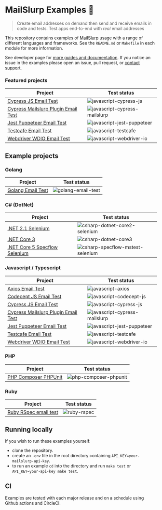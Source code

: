 # MailSlurp Examples 📨

> Create email addresses on demand then send and receive emails in code and tests. Test apps end-to-end with *real* email addresses

This repository contains examples of [MailSlurp](https://www.mailslurp.com) usage with a range of different languages and frameworks. See the `README.md` or `Makefile` in each module for more information.

See developer page for [more guides and documentation](https://www.mailslurp.com/developers/). If you notice an issue in the examples please open an issue, pull request, or [contact support](https://www.mailslurp.com/support/).

### Featured projects

| Project | Test status |
| --- | --- | 
| [Cypress JS Email Test](./javascript-cypress-js) | ![javascript-cypress-js](https://github.com/mailslurp/examples/actions/workflows/javascript-cypress-js.yml/badge.svg?branch=master) |         
| [Cypress Mailslurp Plugin Email Test](./javascript-cypress-mailslurp-plugin) | ![javascript-cypress-mailslurp](https://github.com/mailslurp/examples/actions/workflows/javascript-cypress-mailslurp.yml/badge.svg?branch=master) |         
| [Jest Puppeteer Email Test](./javascript-jest-puppeteer) | ![javascript-jest-puppeteer](https://github.com/mailslurp/examples/actions/workflows/javascript-jest-puppeteer.yml/badge.svg?branch=master) |         
| [Testcafe Email Test](./javascript-testcafe) | ![javascript-testcafe](https://github.com/mailslurp/examples/actions/workflows/javascript-testcafe.yml/badge.svg?branch=master) |         
| [Webdriver WDIO Email Test](./javascript-webdriver-io) | ![javascript-webdriver-io](https://github.com/mailslurp/examples/actions/workflows/javascript-webdriver-io.yml/badge.svg?branch=master) |         

## Example projects

### Golang

| Project | Test status |
| --- | --- | 
| [Golang Email Test](./golang-email-test) | ![golang-email-test](https://github.com/mailslurp/examples/actions/workflows/golang-email-test.yml/badge.svg?branch=master) |


### C\# (DotNet)

| Project | Test status |
| --- | --- | 
| [.NET 2.1 Selenium](./csharp-dotnet-core2-selenium) | ![csharp-dotnet-core2-selenium](https://github.com/mailslurp/examples/actions/workflows/csharp-dotnet-core2-selenium.yml/badge.svg?branch=master) |
| [.NET Core 3](./csharp-dotnet-core3) | ![csharp-dotnet-core3](https://github.com/mailslurp/examples/actions/workflows/csharp-dotnet-core3.yml/badge.svg?branch=master) |
| [.NET Core 5 Specflow Selenium](./csharp-specflow-mstest-selenium) | ![csharp-specflow-mstest-selenium](https://github.com/mailslurp/examples/actions/workflows/csharp-specflow-mstest-selenium.yml/badge.svg?branch=master) |

### Javascript / Typescript

| Project | Test status |
| --- | --- | 
| [Axios Email Test](./javascript-axios) | ![javascript-axios](https://github.com/mailslurp/examples/actions/workflows/javascript-axios.yml/badge.svg?branch=master) |         
| [Codecept JS Email Test](./javascript-codecept-js) | ![javascript-codecept-js](https://github.com/mailslurp/examples/actions/workflows/javascript-codecept-js.yml/badge.svg?branch=master) |         
| [Cypress JS Email Test](./javascript-cypress-js) | ![javascript-cypress-js](https://github.com/mailslurp/examples/actions/workflows/javascript-cypress-js.yml/badge.svg?branch=master) |         
| [Cypress Mailslurp Plugin Email Test](./javascript-cypress-mailslurp-plugin) | ![javascript-cypress-mailslurp](https://github.com/mailslurp/examples/actions/workflows/javascript-cypress-mailslurp.yml/badge.svg?branch=master) |         
| [Jest Puppeteer Email Test](./javascript-jest-puppeteer) | ![javascript-jest-puppeteer](https://github.com/mailslurp/examples/actions/workflows/javascript-jest-puppeteer.yml/badge.svg?branch=master) |         
| [Testcafe Email Test](./javascript-testcafe) | ![javascript-testcafe](https://github.com/mailslurp/examples/actions/workflows/javascript-testcafe.yml/badge.svg?branch=master) |         
| [Webdriver WDIO Email Test](./javascript-webdriver-io) | ![javascript-webdriver-io](https://github.com/mailslurp/examples/actions/workflows/javascript-webdriver-io.yml/badge.svg?branch=master) | 

### PHP 

| Project | Test status |
| --- | --- | 
| [PHP Composer PHPUnit](./php-composer-phpunit) | ![php-composer-phpunit](https://github.com/mailslurp/examples/actions/workflows/php-composer-phpunit.yml/badge.svg?branch=master) |         

### Ruby

| Project | Test status |
| --- | --- | 
| [Ruby RSpec email test](./ruby-rspec) | ![ruby-rspec](https://github.com/mailslurp/examples/actions/workflows/ruby-rspec.yml/badge.svg?branch=master) |         

## Running locally
If you wish to run these examples yourself:
- clone the repository. 
- create an `.env` file in the root directory containing `API_KEY=your-mailslurp-api-key`. 
- to run an example `cd` into the directory and run `make test` or `API_KEY=your-api-key make test`.

## CI
Examples are tested with each major release and on a schedule using Github actions and CircleCI.
